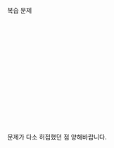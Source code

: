 복습 문제










<br/><br/>
<br/><br/>
<br/><br/>
<br/><br/>
<br/><br/>
<br/><br/>
<br/><br/>



문제가 다소 허접했던 점 양해바랍니다.
